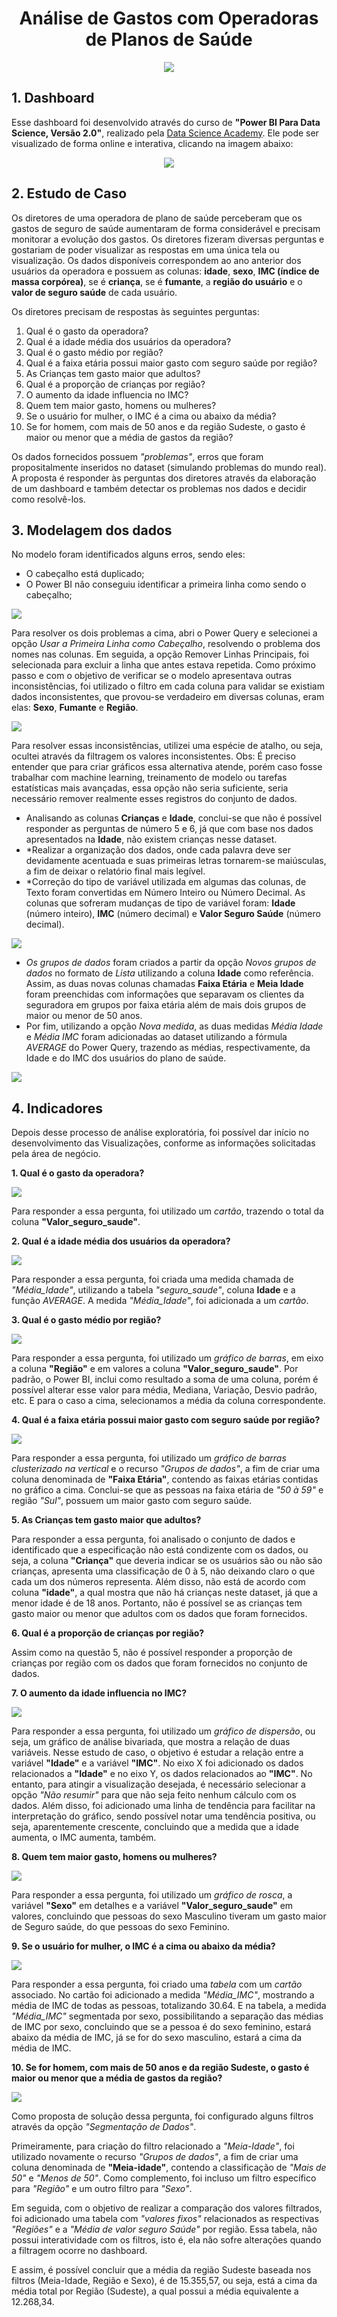 <h1 align="center">Análise de Gastos com Operadoras de Planos de Saúde</h1>

<p align="center">
  <img src="https://user-images.githubusercontent.com/102304054/174603377-eae88112-4b41-4aa2-b03a-67fdccd859b8.png">
</p>

## 1. Dashboard

Esse dashboard foi desenvolvido através do curso de **"Power BI Para Data Science, Versão 2.0"**, realizado pela [Data Science Academy](https://www.datascienceacademy.com.br/). Ele pode ser visualizado de forma online e interativa, clicando na imagem abaixo:

<p align="center">
<a href="https://app.powerbi.com/view?r=eyJrIjoiZjU3MGVlZGMtMDVlNy00YTIzLWExOGMtYjk1YjdjNTA5M2JlIiwidCI6IjhlNDJlNTBlLTNkMWEtNDAzYy04ZWZmLTU4OGJkOGQxMjk5ZiJ9"><img src="https://user-images.githubusercontent.com/102304054/175696517-140582c6-a014-4fc7-b702-1649905772b6.png"></a>
</p>

## 2. Estudo de Caso

Os diretores de uma operadora de plano de saúde perceberam que os gastos de seguro de saúde aumentaram de forma considerável e precisam monitorar a evolução dos gastos. Os diretores fizeram diversas perguntas e gostariam de poder visualizar as respostas em uma única tela ou visualização. Os dados disponíveis correspondem ao ano anterior dos usuários da operadora e possuem as colunas: **idade**, **sexo**, **IMC (índice de massa corpórea)**, se é **criança**, se é **fumante**, a **região do usuário** e o **valor de seguro saúde** de cada usuário. 

Os diretores precisam de respostas às seguintes perguntas:

1. Qual é o gasto da operadora?
2. Qual é a idade média dos usuários da operadora?
3. Qual é o gasto médio por região?
4. Qual é a faixa etária possui maior gasto com seguro saúde por região?
5. As Crianças tem gasto maior que adultos?
6. Qual é a proporção de crianças por região?
7. O aumento da idade influencia no IMC?
8. Quem tem maior gasto, homens ou mulheres?
9. Se o usuário for mulher, o IMC é a cima ou abaixo da média?
10. Se for homem, com mais de 50 anos e da região Sudeste, o gasto é maior ou menor que a média de gastos da região?

Os dados fornecidos possuem *"problemas"*, erros que foram propositalmente inseridos no dataset (simulando problemas do mundo real). A proposta é responder às perguntas dos diretores através da elaboração de um dashboard e também detectar os problemas nos dados e decidir como resolvê-los.

## 3. Modelagem dos dados

No modelo foram identificados alguns erros, sendo eles:

* O cabeçalho está duplicado;
* O Power BI não conseguiu identificar a primeira linha como sendo o cabeçalho;

<img src="https://user-images.githubusercontent.com/102304054/175753464-2f3ee3cc-e9e9-4726-9787-58f22d3b3477.png"/><a>
</p>

Para resolver os dois problemas a cima, abri o Power Query e selecionei a opção *Usar a Primeira Linha como Cabeçalho*, resolvendo o problema dos nomes nas colunas. Em seguida, a opção Remover Linhas Principais, foi selecionada para excluir a linha que antes estava repetida.
Como próximo passo e com o objetivo de verificar se o modelo apresentava outras inconsistências, foi utilizado o filtro em cada coluna para validar se existiam dados inconsistentes, que provou-se verdadeiro em diversas colunas, eram elas: **Sexo**, **Fumante** e **Região**. 

<img src="https://user-images.githubusercontent.com/102304054/175753831-68a45081-36a1-4a43-ac2b-603abf452380.png"/><a>
</p>

Para resolver essas inconsistências, utilizei uma espécie de atalho, ou seja, ocultei através da filtragem os valores inconsistentes. 
Obs: É preciso entender que para criar gráficos essa alternativa atende, porém caso fosse trabalhar com machine learning, treinamento de modelo ou tarefas estatísticas mais avançadas, essa opção não seria suficiente, seria necessário remover realmente esses registros do conjunto de dados.

* Analisando as colunas **Crianças** e **Idade**, conclui-se que não é possível responder as perguntas de número 5 e 6, já que com base nos dados apresentados na **Idade**, não existem crianças nesse dataset.
* *Realizar  a organização dos dados, onde cada palavra deve ser devidamente acentuada e suas primeiras letras tornarem-se maiúsculas, a fim de deixar o relatório final mais legível.
* *Correção do tipo de variável utilizada em algumas das colunas, de Texto foram convertidas em Número Inteiro ou Número Decimal. As colunas que sofreram mudanças de tipo de variável foram: **Idade** (número inteiro), **IMC** (número decimal) e **Valor Seguro Saúde** (número decimal).

<img src="https://user-images.githubusercontent.com/102304054/175753841-e8e8713e-7a05-44dc-9d70-2bc2a57312a6.png"/><a>
</p>

* *Os grupos de dados* foram criados a partir da opção *Novos grupos de dados* no formato de *Lista* utilizando a coluna **Idade** como referência. Assim, as duas novas colunas chamadas **Faixa Etária** e **Meia Idade** foram preenchidas com informações que separavam os clientes da seguradora em grupos por faixa etária além de mais dois grupos de maior ou menor de 50 anos.
* Por fim, utilizando a opção *Nova medida*, as duas medidas *Média Idade* e *Média IMC* foram adicionadas ao dataset utilizando a fórmula *AVERAGE* do Power Query, trazendo as médias, respectivamente, da Idade e do IMC dos usuários do plano de saúde.

<img src="https://user-images.githubusercontent.com/102304054/175753852-28506a34-da83-4dfa-8a54-6649c45edfb5.png"/><a>
</p>

## 4. Indicadores

Depois desse processo de análise exploratória, foi possível dar início no desenvolvimento das Visualizações, conforme as informações solicitadas pela área de negócio.

**1. Qual é o gasto da operadora?**

<img src="https://user-images.githubusercontent.com/102304054/175773573-41cd6db2-b931-495c-8d81-09704ed2b6d3.png"/><a>
</p>

Para responder a essa pergunta, foi utilizado um *cartão*, trazendo o total da coluna **"Valor_seguro_saude"**.

**2. Qual é a idade média dos usuários da operadora?**

<img src="https://user-images.githubusercontent.com/102304054/175773579-6a7108a6-e466-44d9-bee6-bb5f9d5077a5.png"/><a>
</p>

Para responder a essa pergunta, foi criada uma medida chamada de *"Média_Idade"*, utilizando a tabela *"seguro_saude"*, coluna **Idade** e a função *AVERAGE*. A medida *"Média_Idade"*, foi adicionada a um *cartão*.

**3. Qual é o gasto médio por região?**

<img src="https://user-images.githubusercontent.com/102304054/175773580-8fe1194f-990a-4c91-9bde-5365318ebbec.png"/><a>
</p>

Para responder a essa pergunta, foi utilizado um *gráfico de barras*, em eixo a coluna **"Região"** e em valores a coluna **"Valor_seguro_saude"**. Por padrão, o Power BI, inclui como resultado a soma de uma coluna, porém é possível alterar esse valor para média, Mediana, Variação, Desvio padrão, etc. E para o caso a cima, selecionamos a média da coluna correspondente. 

**4. Qual é a faixa etária possui maior gasto com seguro saúde por região?**

<img src="https://user-images.githubusercontent.com/102304054/175773585-86d882d0-e46d-4825-95c5-ac29c293e9fb.png"/><a>
</p>

Para responder a essa pergunta, foi utilizado um *gráfico de barras clusterizado na vertical* e o recurso *"Grupos de dados"*, a fim de criar uma coluna denominada de **"Faixa Etária"**, contendo as faixas etárias contidas no gráfico a cima. 
Conclui-se que as pessoas na faixa etária de *"50 à 59"* e região *"Sul"*, possuem um maior gasto com seguro saúde.

**5. As Crianças tem gasto maior que adultos?**

Para responder a essa pergunta, foi analisado o conjunto de dados e identificado que a especificação não está condizente com os dados, ou seja, a coluna **"Criança"** que deveria indicar se os usuários são ou não são crianças, apresenta uma classificação de 0 à 5, não deixando claro o que cada um dos números representa. Além disso, não está de acordo com coluna **"idade"**, a qual mostra que não há crianças neste dataset, já que a menor idade é de 18 anos. Portanto, não é possível se as crianças tem gasto maior ou menor que adultos com os dados que foram fornecidos. 

**6. Qual é a proporção de crianças por região?**

Assim como na questão 5, não é possível responder a proporção de crianças por região com os dados que foram fornecidos no conjunto de dados.

**7. O aumento da idade influencia no IMC?**

<img src="https://user-images.githubusercontent.com/102304054/175773589-e92b34c7-c88d-4614-b57f-35552683705d.png"/><a>
</p>

Para responder a essa pergunta, foi utilizado um *gráfico de dispersão*, ou seja, um gráfico de análise bivariada, que mostra a relação de duas variáveis. Nesse estudo de caso, o objetivo é estudar a relação entre a variável **"Idade"** e a variável **"IMC"**. 
No eixo X foi adicionado os dados relacionados a **"Idade"** e no eixo Y, os dados relacionados ao **"IMC"**. No entanto, para atingir a visualização desejada, é necessário selecionar a opção *"Não resumir"* para que não seja feito nenhum cálculo com os dados. 
Além disso, foi adicionado uma linha de tendência para facilitar na interpretação do gráfico, sendo possível notar uma tendência positiva, ou seja, aparentemente crescente, concluindo que a medida que a idade aumenta, o IMC aumenta, também.

**8. Quem tem maior gasto, homens ou mulheres?**

<img src="https://user-images.githubusercontent.com/102304054/175773595-6851f881-3afa-4f58-9373-31af38609ba2.png"/><a>
</p>

Para responder a essa pergunta, foi utilizado um *gráfico de rosca*, a variável **"Sexo"** em detalhes e a variável **"Valor_seguro_saude"** em valores, concluindo que pessoas do sexo Masculino tiveram um gasto maior de Seguro saúde, do que pessoas do sexo Feminino. 

**9. Se o usuário for mulher, o IMC é a cima ou abaixo da média?**

<img src="https://user-images.githubusercontent.com/102304054/175773598-bb798aed-6c9e-4d5a-8540-f774209b2476.png"/><a>
</p>

Para responder a essa pergunta, foi criado uma *tabela* com um *cartão* associado. No cartão foi adicionado a medida *"Média_IMC"*, mostrando a média de IMC de todas as pessoas, totalizando 30.64. E na tabela, a medida *"Média_IMC"* segmentada por sexo, possibilitando a separação das médias de IMC por sexo, concluindo que se a pessoa é do sexo feminino, estará abaixo da média de IMC, já se for do sexo masculino, estará a cima da média de IMC.

**10. Se for homem, com mais de 50 anos e da região Sudeste, o gasto é maior ou menor que a média de gastos da região?**

<img src="https://user-images.githubusercontent.com/102304054/175773602-56705ab0-ca9b-421c-a1a9-77392a239bd5.png"/><a>
</p>

Como proposta de solução dessa pergunta, foi configurado alguns filtros através da opção *"Segmentação de Dados"*.

Primeiramente, para criação do filtro relacionado a *"Meia-Idade"*, foi utilizado novamente o recurso *"Grupos de dados"*, a fim de criar uma coluna denominada de **"Meia-idade"**, contendo a classificação de *"Mais de 50"* e *"Menos de 50"*. Como complemento, foi incluso um filtro específico para *"Região"* e um outro filtro para *"Sexo"*.

Em seguida, com o objetivo de realizar a comparação dos valores filtrados, foi adicionado uma tabela com *"valores fixos"* relacionados as respectivas *"Regiões"* e a *"Média de valor seguro Saúde"* por região. Essa tabela, não possui interatividade com os filtros, isto é, ela não sofre alterações quando a filtragem ocorre no dashboard.

E assim, é possível concluir que a média da região Sudeste baseada nos filtros (Meia-Idade, Região e Sexo), é de 15.355,57, ou seja, está a cima da média total por Região (Sudeste), a qual possui a média equivalente a 12.268,34.

